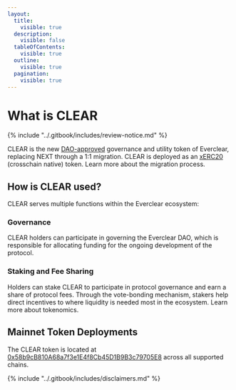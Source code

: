 ```yaml
---
layout:
  title:
    visible: true
  description:
    visible: false
  tableOfContents:
    visible: true
  outline:
    visible: true
  pagination:
    visible: true
---
```


# What is CLEAR

{% include "../.gitbook/includes/review-notice.md" %}

CLEAR is the new [DAO-approved](https://snapshot.box/#/s:dao.connext.eth/proposal/0x92aaead8d6231df3ea56d88bc8396b59c8aec6a9a07e8489f1be52664318279f) governance and utility token of Everclear, replacing NEXT through a 1:1 migration. CLEAR is deployed as an [xERC20](https://xerc20.com/) (crosschain native) token. Learn more about the migration process.

## How is CLEAR used?

CLEAR serves multiple functions within the Everclear ecosystem:

### Governance

CLEAR holders can participate in governing the Everclear DAO, which is responsible for allocating funding for the ongoing development of the protocol.

### Staking and Fee Sharing

Holders can stake CLEAR to participate in protocol governance and earn a share of protocol fees. Through the vote-bonding mechanism, stakers help direct incentives to where liquidity is needed most in the ecosystem. Learn more about tokenomics.

## Mainnet Token Deployments

The CLEAR token is located at [0x58b9cB810A68a7f3e1E4f8Cb45D1B9B3c79705E8](https://etherscan.io/address/0x58b9cB810A68a7f3e1E4f8Cb45D1B9B3c79705E8) across all supported chains.

{% include "../.gitbook/includes/disclaimers.md" %}

